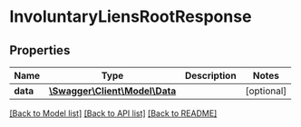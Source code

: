 # InvoluntaryLiensRootResponse

## Properties
Name | Type | Description | Notes
------------ | ------------- | ------------- | -------------
**data** | [**\Swagger\Client\Model\Data**](Data.md) |  | [optional] 

[[Back to Model list]](../../README.md#documentation-for-models) [[Back to API list]](../../README.md#documentation-for-api-endpoints) [[Back to README]](../../README.md)

